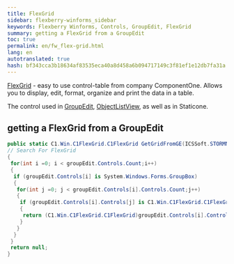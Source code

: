 ```yaml
--- 
title: FlexGrid 
sidebar: flexberry-winforms_sidebar 
keywords: Flexberry Winforms, Controls, GroupEdit, FlexGrid 
summary: getting a FlexGrid from a GroupEdit 
toc: true 
permalink: en/fw_flex-grid.html 
lang: en 
autotranslated: true 
hash: bf343cca3b18634af83535eca40a8d458a6b094717149c3f81ef1e12db7fa31a 
--- 
```


[FlexGrid](http://www.componentone.com/SuperProducts/FlexGridWinForms/) - easy to use control-table from company ComponentOne. Allows you to display, edit, format, organize and print the data in a table. 

The control used in [GroupEdit](fw_group-edit.html), [ObjectListView](fw_objectlistview.html), as well as in Staticone. 

## getting a FlexGrid from a GroupEdit 

```csharp
public static C1.Win.C1FlexGrid.C1FlexGrid GetGridFromGE(ICSSoft.STORMNET.Windows.Forms.GroupEditBase groupEdit)
// Search For FlexGrid 
{
 for(int i =0; i < groupEdit.Controls.Count;i++)
 {
  if (groupEdit.Controls[i] is System.Windows.Forms.GroupBox)
  {
   for(int j =0; j < groupEdit.Controls[i].Controls.Count;j++)
   {
    if (groupEdit.Controls[i].Controls[j] is C1.Win.C1FlexGrid.C1FlexGrid)
    {
     return (C1.Win.C1FlexGrid.C1FlexGrid)groupEdit.Controls[i].Controls[j];
    }
   }
  }
 }
 return null;
}
``` 



